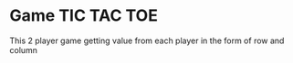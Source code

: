 # Game TIC TAC TOE

This 2 player game getting value from each player in the form of row and column

